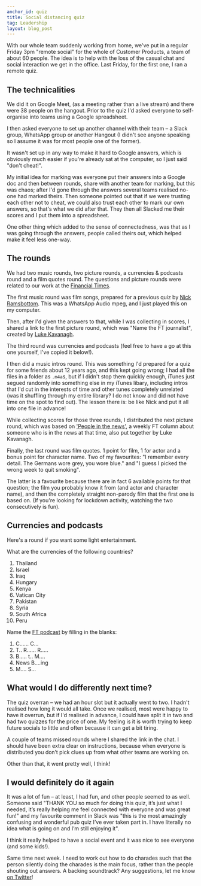 ```yaml
---
anchor_id: quiz
title: Social distancing quiz
tag: Leadership
layout: blog_post
---
```


With our whole team suddenly working from home, we've put in a regular Friday 3pm "remote social" for the whole of Customer Products, a team of about 60 people. The idea is to help with the loss of the casual chat and social interaction we get in the office. Last Friday, for the first one, I ran a remote quiz.

## The technicalities

We did it on Google Meet, (as a meeting rather than a live stream) and there were 38 people on the hangout. Prior to the quiz I'd asked everyone to self-organise into teams using a Google spreadsheet.

I then asked everyone to set up another channel with their team – a Slack group, WhatsApp group or another Hangout (I didn't see anyone speaking so I assume it was for most people one of the former).

It wasn't set up in any way to make it hard to Google answers, which is obviously much easier if you're already sat at the computer, so I just said "don't cheat!".

My initial idea for marking was everyone put their answers into a Google doc and then between rounds, share with another team for marking, but this was chaos; after I'd gone through the answers several teams realised no-one had marked theirs. Then someone pointed out that if we were trusting each other not to cheat, we could also trust each other to mark our own answers, so that's what we did after that. They then all Slacked me their scores and I put them into a spreadsheet.

One other thing which added to the sense of connectedness, was that as I was going through the answers, people called theirs out, which helped make it feel less one-way.

## The rounds

We had two music rounds, two picture rounds, a currencies & podcasts round and a film quotes round. The questions and picture rounds were related to our work at the [Financial Times](https://www.ft.com/).

The first music round was film songs, prepared for a previous quiz by [Nick Ramsbottom](https://twitter.com/nickramsbottom). This was a WhatsApp Audio mpeg, and I just played this on my computer.

Then, after I'd given the answers to that, while I was collecting in scores, I shared a link to the first picture round, which was "Name the FT journalist", created by [Luke Kavanagh](http://ft.com/luke).

The third round was currencies and podcasts (feel free to have a go at this one yourself, I've copied it below!).

I then did a music intros round. This was something I'd prepared for a quiz for some friends about 12 years ago, and this kept going wrong; I had all the files in a folder as `.m4a`s, but if I didn't stop them quickly enough, iTunes just segued randomly into something else in my iTunes libary, including intros that I'd cut in the interests of time and other tunes completely unrelated (was it shuffling through my entire library? I do not know and did not have time on the spot to find out). The lesson there is: be like Nick and put it all into one file in advance!

While collecting scores for those three rounds, I distributed the next picture round, which was based on ['People in the news'](https://www.ft.com/columnists/person-in-the-news), a weekly FT column about someone who is in the news at that time, also put together by Luke Kavanagh.

Finally, the last round was film quotes. 1 point for film, 1 for actor and a bonus point for character name. Two of my favourites: "I remember every detail. The Germans wore grey, you wore blue." and "I guess I picked the wrong week to quit smoking".

The latter is a favourite because there are in fact 6 available points for that question; the film you probably know it from (and actor and character name), and then the completely straight non-parody film that the first one is based on. (If you're looking for lockdown activity, watching the two consecutively is fun).

## Currencies and podcasts

Here's a round if you want some light entertainment.

What are the currencies of the following countries?

1. Thailand
1. Israel
1. Iraq
1. Hungary
1. Kenya
1. Vatican City
1. Pakistan
1. Syria
1. South Africa
1. Peru

Name the [FT podcast](https://www.ft.com/podcasts) by filling in the blanks:

1. C...... C...
1. T.. R...... R.....
1. B..... t.. M....
1. News B....ing
1. M.... S...

## What would I do differently next time?

The quiz overran – we had an hour slot but it actually went to two. I hadn't realised how long it would all take. Once we realised, most were happy to have it overrun, but if I'd realised in advance, I could have split it in two and had two quizzes for the price of one. My feeling is it is worth trying to keep future socials to little and often because it can get a bit tiring.

A couple of teams missed rounds where I shared the link in the chat. I should have been extra clear on instructions, because when everyone is distributed you don’t pick clues up from what other teams are working on.

Other than that, it went pretty well, I think!

## I would definitely do it again

It was a lot of fun – at least, I had fun, and other people seemed to as well. Someone said "THANK YOU so much for doing this quiz, it’s just what I needed, it’s really helping me feel connected with everyone and was great fun!" and my favourite comment in Slack was "this is the most amazingly confusing and wonderful pub quiz I’ve ever taken part in. I have literally no idea what is going on and I’m still enjoying it".

I think it really helped to have a social event and it was nice to see everyone (and some kids!).

Same time next week. I need to work out how to do charades such that the person silently doing the charades is the main focus, rather than the people shouting out answers. A backing soundtrack? Any suggestions, let me know [on Twitter](https://twitter.com/annashipman)!


